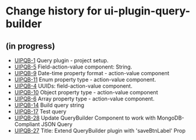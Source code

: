 # Change history for ui-plugin-query-builder

## (in progress)

* [UIPQB-1](https://issues.folio.org/browse/UIPQB-1) Query plugin - project setup.
* [UIPQB-5](https://issues.folio.org/browse/UIPQB-5) Field-action-value component: String.
* [UIPQB-9](https://issues.folio.org/browse/UIPQB-9) Date-time property format - action-value component
* [UIPQB-11](https://issues.folio.org/browse/UIPQB-11) Enum property type - action-value component.
* [UIPQB-4](https://issues.folio.org/browse/UIPQB-4) UUIDs: field-action-value component.
* [UIPQB-10](https://issues.folio.org/browse/UIPQB-10) Object property type - action-value component
* [UIPQB-6](https://issues.folio.org/browse/UIPQB-6) Array property type - action-value component.
* [UIPQB-14](https://issues.folio.org/browse/UIPQB-14) Build query string
* [UIPQB-17](https://issues.folio.org/browse/UIPQB-17) Test query
* [UIPQB-28](https://issues.folio.org/browse/UIPQB-28) Update QueryBuilder Component to work with MongoDB-Compliant JSON Query
* [UIPQB-27](https://issues.folio.org/browse/UIPQB-27) Title: Extend QueryBuilder plugin with 'saveBtnLabel' Prop
